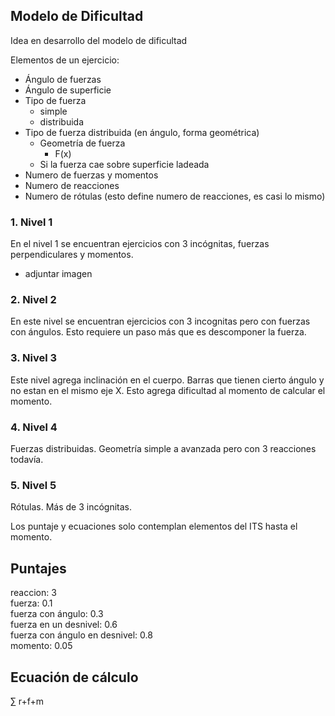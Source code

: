 

## Modelo de Dificultad


Idea en desarrollo del modelo de dificultad

Elementos de un ejercicio:

- Ángulo de fuerzas
- Ángulo de superficie
- Tipo de fuerza 
    - simple
    - distribuida
- Tipo de fuerza distribuida (en ángulo, forma geométrica)
    - Geometría de fuerza
        - F(x)
    - Si la fuerza cae sobre superficie ladeada
- Numero de fuerzas y momentos
- Numero de reacciones
- Numero de rótulas (esto define numero de reacciones, es casi lo mismo)



### 1. Nivel 1

En el nivel 1 se encuentran ejercicios con 3 incógnitas, fuerzas perpendiculares y momentos.

- adjuntar imagen

### 2. Nivel 2

En este nivel se encuentran ejercicios con 3 incognitas pero con fuerzas con ángulos. Esto requiere un paso más que es descomponer la fuerza.

### 3. Nivel 3

Este nivel agrega inclinación en el cuerpo. Barras que tienen cierto ángulo y no estan en el mismo eje X. Esto agrega dificultad al momento de calcular el momento.

### 4. Nivel 4

Fuerzas distribuidas. Geometría simple a avanzada pero con 3 reacciones todavía.

### 5. Nivel 5

Rótulas. Más de 3 incógnitas.


Los puntaje y ecuaciones solo contemplan elementos del ITS hasta el momento.


## Puntajes

reaccion: 3\
fuerza: 0.1\
fuerza con ángulo: 0.3\
fuerza en un desnivel: 0.6\
fuerza con ángulo en desnivel: 0.8\
momento: 0.05

## Ecuación de cálculo

∑ r+f+m

